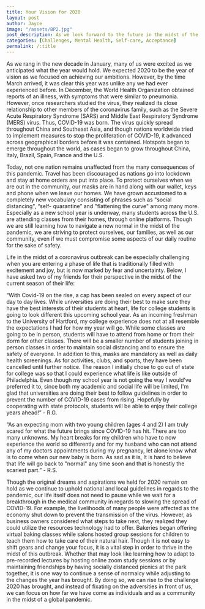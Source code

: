 ```yaml
---
title: Your Vision for 2020
layout: post
author: Jayce
image: "/assets/BP2.jpg"
post_description: As we look forward to the future in the midst of the pandemic, what does this new reality look like, and how do we as humans adapt to the long-term changes COV-19 has brought? 
categories: [Challenges, Mental Health, Self-care, Acceptance]
permalink: /:title
---
```

As we rang in the new decade in January, many of us were excited as we anticipated what the year would hold. We expected 2020 to be the year of vision as we focused on achieving our ambitions. However, by the time March arrived, it was clear this year was unlike any we had ever experienced before. In December, the World Health Organization obtained reports of an illness, with symptoms that were similar to pneumonia. However, once researchers studied the virus, they realized its close relationship to other members of the coronavirus family, such as the Severe Acute Respiratory Syndrome (SARS) and Middle East Respiratory Syndrome (MERS) virus. Thus, COVID-19 was born. The virus quickly spread throughout China and Southeast Asia, and though nations worldwide tried to implement measures to stop the proliferation of COVID-19,  it advanced across geographical borders before it was contained. Hotspots began to emerge throughout the world, as cases began to grow throughout China, Italy, Brazil, Spain, France and the U.S. 

Today, not one nation remains unaffected from the many consequences of this pandemic. Travel has been discouraged as nations go into lockdown and stay at home orders are put into place. To protect ourselves when we are out in the community, our masks are in hand along with our wallet, keys and phone when we leave our homes. We have grown accustomed to a completely new vocabulary consisting of phrases such as "social distancing", “self- quarantine” and "flattening the curve" among many more. Especially as a new school year is underway, many students across the U.S. are attending classes from their homes, through online platforms. Though we are still learning how to navigate a new normal in the midst of the pandemic, we are striving to protect ourselves, our families, as well as our community, even if we must compromise some aspects of our daily routine for the sake of safety.

Life in the midst of a coronavirus outbreak can be especially challenging when you are entering a phase of life that is traditionally filled with excitement and joy, but is now marked by fear and uncertainty. Below, I have asked two of my friends for their perspective in the midst of the current season of their life:

“With Covid-19 on the rise, a cap has been sealed on every aspect of our day to day lives. While universities are doing their best to make sure they have the best interests of their students at heart, life for college students is going to look different this upcoming school year. As an incoming freshman to the University of Hartford, my college experience does not at all resemble the expectations I had for how my year will go.  While some classes are going to be in person, students will have to attend from home or from their dorm for other classes. There will be a smaller number of students joining in person classes in order to maintain social distancing and to ensure the safety of everyone. In addition to this, masks are mandatory as well as daily health screenings. As for activities, clubs, and sports, they have been cancelled until further notice. 
The reason I initially chose to go out of state for college was so that I could experience what life is like outside of Philadelphia. Even though my school year is not going the way I would’ve preferred it to, since both my academic and social life will be limited, I'm glad that universities are doing their best to follow guidelines in order to prevent the number of COVID-19 cases from rising. Hopefully by cooperating with state protocols, students will be able to enjoy their college years ahead!” - R.G.

“As an expecting mom with two young children (ages 4 and 2) I am truly scared for what the future brings since COVID-19 has hit. There are too many unknowns. My heart breaks for my children who have to now experience the world so differently and for my husband who can not attend any of my doctors appointments during my pregnancy, let alone know what is to come when our new baby is born. As sad as it is, It is hard to believe that life will go back to "normal" any time soon and that is honestly the scariest part.” - R.S.


Though the original dreams and aspirations we held for 2020 remain on hold as we continue to uphold national and local guidelines in regards to the pandemic, our life itself does not need to pause while we wait for a breakthrough in the medical community in regards to slowing the spread of COVID-19. For example, the livelihoods of many people were affected as the economy shut down to prevent the transmission of the virus. However, as business owners considered what steps to take next, they realized they could utilize the resources technology had to offer. Bakeries began offering virtual baking classes while salons hosted group sessions for children to teach them how to take care of their natural hair. Though it is not easy to shift gears and change your focus, it is a vital step in order to thrive in the midst of this outbreak. Whether that may look like learning how to adapt to pre-recorded lectures by hosting online zoom study sessions or by maintaining friendships by having socially distanced picnics at the park together, it is one way to continue a sense of normalcy while adjusting to the changes the year has brought. By doing so, we can rise to the challenge 2020 has brought, and instead of fixating on the adversities in front of us, we can focus on how far we have come as individuals and as a community in the midst of a global pandemic.